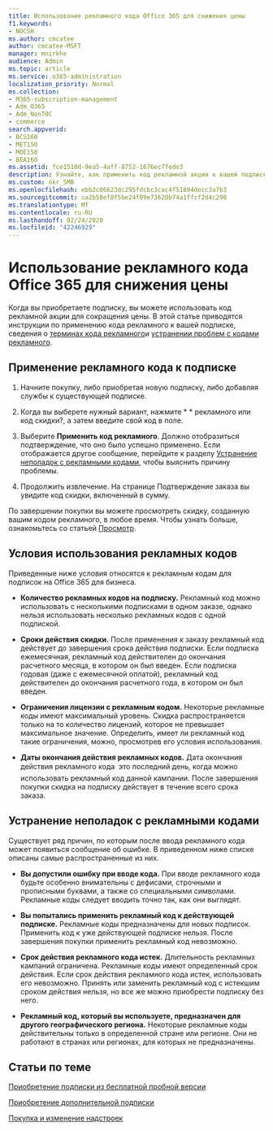 ```yaml
---
title: Использование рекламного кода Office 365 для снижения цены
f1.keywords:
- NOCSH
ms.author: cmcatee
author: cmcatee-MSFT
manager: mnirkhe
audience: Admin
ms.topic: article
ms.service: o365-administration
localization_priority: Normal
ms.collection:
- M365-subscription-management
- Adm_O365
- Adm_NonTOC
- commerce
search.appverid:
- BCS160
- MET150
- MOE150
- BEA160
ms.assetid: fce1510d-9ea5-4aff-8752-1676ec7fede3
description: Узнайте, как применить код рекламной акции к вашей подписке на Office 365 для сокращения цены и устранения неполадок, связанных с кодом рекламного в случае возникновения ошибки.
ms.custom: okr_SMB
ms.openlocfilehash: ebb2c06623dc295fdcbc3cac4f51894decc3a7b3
ms.sourcegitcommit: ca2b58ef8f5be24f09e73620b74a1ffcf2d4c290
ms.translationtype: MT
ms.contentlocale: ru-RU
ms.lasthandoff: 02/24/2020
ms.locfileid: "42246929"
---
```

# <a name="use-your-office-365-promo-code-to-reduce-price"></a>Использование рекламного кода Office 365 для снижения цены

Когда вы приобретаете подписку, вы можете использовать код рекламной акции для сокращения цены. В этой статье приводятся инструкции по применению кода рекламного к вашей подписке, сведения о [терминах кода рекламного](#promo-code-terms)и [устранении проблем с кодами рекламного](#troubleshooting-promo-codes).
  
## <a name="apply-a-promo-code-to-your-subscription"></a>Применение рекламного кода к подписке

1. Начните покупку, либо приобретая новую подписку, либо добавляя службы к существующей подписке.
    
2. Когда вы выберете нужный вариант, нажмите * * рекламного или код скидки?, а затем введите свой код в поле. 
  
3. Выберите **Применить код рекламного**. Должно отобразиться подтверждение, что оно было успешно применено. Если отображается другое сообщение, перейдите к разделу [Устранение неполадок с рекламными кодами](#troubleshooting-promo-codes), чтобы выяснить причину проблемы. 
    
4. Продолжить извлечение. На странице Подтверждение заказа вы увидите код скидки, включенный в сумму. 
    
По завершении покупки вы можете просмотреть скидку, созданную вашим кодом рекламного, в любое время. Чтобы узнать больше, ознакомьтесь со статьей [Просмотр](billing-and-payments/view-your-bill-or-invoice.md).
  
## <a name="promo-code-terms"></a>Условия использования рекламных кодов

Приведенные ниже условия относятся к рекламным кодам для подписок на Office 365 для бизнеса.
  
- **Количество рекламных кодов на подписку.** Рекламный код можно использовать с несколькими подписками в одном заказе, однако нельзя использовать несколько рекламных кодов с одной подпиской. 
    
- **Сроки действия скидки.** После применения к заказу рекламный код действует до завершения срока действия подписки. Если подписка ежемесячная, рекламный код действителен до окончания расчетного месяца, в котором он был введен. Если подписка годовая (даже с ежемесячной оплатой), рекламный код действителен до окончания расчетного года, в котором он был введен. 
    
- **Ограничения лицензии с рекламным кодом.** Некоторые рекламные коды имеют максимальный уровень. Скидка распространяется только на то количество лицензий, которое не превышает максимальное значение. Определить, имеет ли рекламный код такие ограничения, можно, просмотрев его условия использования. 
    
- **Даты окончания действия рекламных кодов.** Дата окончания действия рекламного кода  это последний день, когда можно использовать рекламный код данной кампании. После завершения покупки скидка на подписку действует в течение всего срока заказа. 
    
## <a name="troubleshooting-promo-codes"></a>Устранение неполадок с рекламными кодами

Существует ряд причин, по которым после ввода рекламного кода может появиться сообщение об ошибке. В приведенном ниже списке описаны самые распространенные из них.
  
- **Вы допустили ошибку при вводе кода.** При вводе рекламного кода будьте особенно внимательны с дефисами, строчными и прописными буквами, а также со специальными символами. Рекламные коды следует вводить точно так, как они выглядят.
  
- **Вы попытались применить рекламный код к действующей подписке.** Рекламные коды предназначены для новых подписок. Применить код к уже действующей подписке нельзя. После завершения покупки применить рекламный код невозможно.
  
- **Срок действия рекламного кода истек.** Длительность рекламных кампаний ограничена. Рекламные коды имеют определенный срок действия. Если срок действия рекламного кода истек, использовать его невозможно. Принять или заменить рекламный код с истекшим сроком действия нельзя, но все же можно приобрести подписку без него.
  
- **Рекламный код, который вы используете, предназначен для другого географического региона.** Некоторые рекламные коды действительны только в определенной стране или регионе. Они не работают в странах или регионах, для которых не предназначены.
  
## <a name="related-articles"></a>Статьи по теме

[Приобретение подписки из бесплатной пробной версии](buy-a-subscription-from-your-free-trial.md)
  
[Приобретение дополнительной подписки](buy-another-subscription.md)
  
[Покупка и изменение надстроек](buy-or-edit-an-add-on.md)